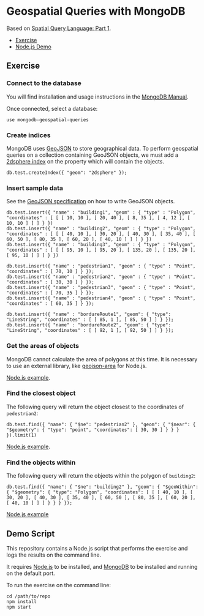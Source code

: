 # Geospatial Queries with MongoDB

Based on [Spatial Query Language: Part 1](http://mediamaps.ch/wiki/doku.php?id=geoinf15:postgis1).

* [Exercise](#exercise)
* [Node.js Demo](#demo)



<a name="exercise"></a>
## Exercise



### Connect to the database

You will find installation and usage instructions in the [MongoDB Manual](https://docs.mongodb.org/manual/).

Once connected, select a database:

```
use mongodb-geospatial-queries
```



### Create indices

MongoDB uses [GeoJSON](http://geojson.org) to store geographical data.
To perform geospatial queries on a collection containing GeoJSON objects, we must add a [2dsphere index](https://docs.mongodb.org/manual/core/2dsphere/) on the property which will contain the objects.

```
db.test.createIndex({ "geom": "2dsphere" });
```



### Insert sample data

See the [GeoJSON specification](http://geojson.org/geojson-spec.html) on how to write GeoJSON objects.

```
db.test.insert({ "name" : "building1", "geom" : { "type" : "Polygon", "coordinates" : [ [ [ 10, 10 ], [ 20, 40 ], [ 8, 35 ], [ 4, 12 ], [ 10, 10 ] ] ] } })
db.test.insert({ "name" : "building2", "geom" : { "type" : "Polygon", "coordinates" : [ [ [ 40, 10 ], [ 30, 20 ], [ 40, 30 ], [ 35, 40 ], [ 60, 50 ], [ 80, 35 ], [ 60, 20 ], [ 40, 10 ] ] ] } })
db.test.insert({ "name" : "building3", "geom" : { "type" : "Polygon", "coordinates" : [ [ [ 95, 10 ], [ 95, 20 ], [ 135, 20 ], [ 135, 20 ], [ 95, 10 ] ] ] } })

db.test.insert({ "name" : "pedestrian1", "geom" : { "type" : "Point", "coordinates" : [ 70, 10 ] } });
db.test.insert({ "name" : "pedestrian2", "geom" : { "type" : "Point", "coordinates" : [ 30, 30 ] } });
db.test.insert({ "name" : "pedestrian3", "geom" : { "type" : "Point", "coordinates" : [ 70, 35 ] } });
db.test.insert({ "name" : "pedestrian4", "geom" : { "type" : "Point", "coordinates" : [ 60, 35 ] } });

db.test.insert({ "name" : "bordureRoute1", "geom": { "type": "LineString", "coordinates" : [ [ 85, 1 ], [ 85, 50 ] ] } });
db.test.insert({ "name" : "bordureRoute2", "geom": { "type": "LineString", "coordinates" : [ [ 92, 1 ], [ 92, 50 ] ] } });
```



### Get the areas of objects

MongoDB cannot calculate the area of polygons at this time.
It is necessary to use an external library, like [geojson-area](https://www.npmjs.com/package/geojson-area) for Node.js.

[Node.js example](blob/master/index.js#L160-L173).



### Find the closest object

The following query will return the object closest to the coordinates of `pedestrian2`:

```
db.test.find({ "name": { "$ne": "pedestrian2" }, "geom": { "$near": { "$geometry": { "type": "point", "coordinates": [ 30, 30 ] } } } }).limit(1)
```

[Node.js example](blob/master/index.js#L184-L193).



### Find the objects within

The following query will return the objects within the polygon of `building2`:

```
db.test.find({ "name": { "$ne": "building2" }, "geom": { "$geoWithin": { "$geometry": { "type": "Polygon", "coordinates": [ [ [ 40, 10 ], [ 30, 20 ], [ 40, 30 ], [ 35, 40 ], [ 60, 50 ], [ 80, 35 ], [ 60, 20 ], [ 40, 10 ] ] ] } } } });
```

[Node.js example](blob/master/index.js#L211-L220)



<a name="demo"></a>
## Demo Script

This repository contains a Node.js script that performs the exercise and logs the results on the command line.

It requires [Node.js](https://nodejs.org) to be installed, and [MongoDB](https://www.mongodb.org) to be installed and running on the default port.

To run the exercise on the command line:

```
cd /path/to/repo
npm install
npm start
```
